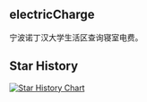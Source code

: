## electricCharge

宁波诺丁汉大学生活区查询寝室电费。

## Star History

[![Star History Chart](https://api.star-history.com/svg?repos=CompPsyUnion/electricCharge&type=Date)](https://star-history.com/#CompPsyUnion/electricCharge&Date)
